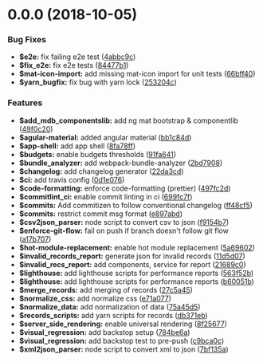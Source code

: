 <a name="0.0.0"></a>

# 0.0.0 (2018-10-05)

### Bug Fixes

- **$e2e:** fix failing e2e test ([4abbc9c](https://github.com/nongrata081/rabobank-test/commit/4abbc9c))
- **$fix_e2e:** fix e2e tests ([84477b1](https://github.com/nongrata081/rabobank-test/commit/84477b1))
- **$mat-icon-import:** add missing mat-icon import for unit tests ([66bff40](https://github.com/nongrata081/rabobank-test/commit/66bff40))
- **$yarn_bugfix:** fix bug with yarn lock ([253204c](https://github.com/nongrata081/rabobank-test/commit/253204c))

### Features

- **$add_mdb_componentslib:** add ng mat bootstrap & componentlib ([49f0c20](https://github.com/nongrata081/rabobank-test/commit/49f0c20))
- **$agular-material:** added angular material ([bb1c84d](https://github.com/nongrata081/rabobank-test/commit/bb1c84d))
- **$app-shell:** add app shell ([8fa78ff](https://github.com/nongrata081/rabobank-test/commit/8fa78ff))
- **$budgets:** enable budgets thresholds ([91fa641](https://github.com/nongrata081/rabobank-test/commit/91fa641))
- **$bundle_analyzer:** add webpack-bundle-analyzer ([2bd7908](https://github.com/nongrata081/rabobank-test/commit/2bd7908))
- **$changelog:** add changelog generator ([22da3cd](https://github.com/nongrata081/rabobank-test/commit/22da3cd))
- **$ci:** add travis config ([0d1e076](https://github.com/nongrata081/rabobank-test/commit/0d1e076))
- **$code-formatting:** enforce code-formatting (prettier) ([497fc2d](https://github.com/nongrata081/rabobank-test/commit/497fc2d))
- **$commitlint_ci:** enable commit linting in ci ([699fc7f](https://github.com/nongrata081/rabobank-test/commit/699fc7f))
- **$commits:** Add commitizen to follow conventional changelog ([ff48cf5](https://github.com/nongrata081/rabobank-test/commit/ff48cf5))
- **$commits:** restrict commit msg format ([e897abd](https://github.com/nongrata081/rabobank-test/commit/e897abd))
- **$csv2json_parser:** node script to convert csv to json ([f9154b7](https://github.com/nongrata081/rabobank-test/commit/f9154b7))
- **$enforce-git-flow:** fail on push if branch doesn't follow git flow ([a17b707](https://github.com/nongrata081/rabobank-test/commit/a17b707))
- **$hot-module-replacement:** enable hot module replacement ([5a69602](https://github.com/nongrata081/rabobank-test/commit/5a69602))
- **$invalid_records_report:** generate json for invalid records ([11d5d07](https://github.com/nongrata081/rabobank-test/commit/11d5d07))
- **$invalid_recs_report:** add components, service for report ([21689c0](https://github.com/nongrata081/rabobank-test/commit/21689c0))
- **$lighthouse:** add lighthouse scripts for performance reports ([563f52b](https://github.com/nongrata081/rabobank-test/commit/563f52b))
- **$lighthouse:** add lighthouse scripts for performance reports ([b60051b](https://github.com/nongrata081/rabobank-test/commit/b60051b))
- **$merge_records:** add merging of records ([27c5a45](https://github.com/nongrata081/rabobank-test/commit/27c5a45))
- **$normalize_css:** add normalize css ([e71a077](https://github.com/nongrata081/rabobank-test/commit/e71a077))
- **$normalize_data:** add normalization of data ([75a45d5](https://github.com/nongrata081/rabobank-test/commit/75a45d5))
- **$records_scripts:** add yarn scripts for records ([db371eb](https://github.com/nongrata081/rabobank-test/commit/db371eb))
- **$server_side_rendering:** enable universal rendering ([8f25677](https://github.com/nongrata081/rabobank-test/commit/8f25677))
- **$visual_regression:** add backstop setup ([784be6a](https://github.com/nongrata081/rabobank-test/commit/784be6a))
- **$visual_regression:** add backstop test to pre-push ([c9bca0c](https://github.com/nongrata081/rabobank-test/commit/c9bca0c))
- **$xml2json_parser:** node script to convert xml to json ([7bf135a](https://github.com/nongrata081/rabobank-test/commit/7bf135a))

